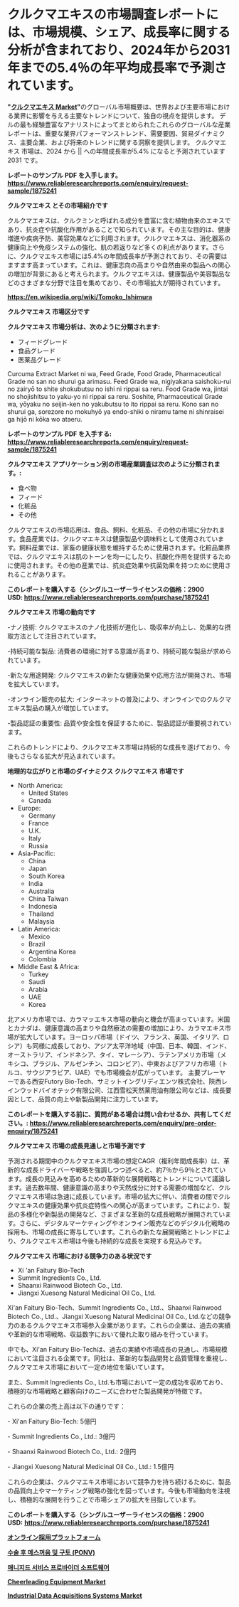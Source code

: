 <p><h1>クルクマエキスの市場調査レポートには、市場規模、シェア、成長率に関する分析が含まれており、2024年から2031年までの5.4％の年平均成長率で予測されています。</h1></p><p><strong>"<a href="https://www.reliableresearchreports.com/curcuma-extract-r1875241">クルクマエキス Market</a>"</strong>のグローバル市場概要は、世界および主要市場における業界に影響を与える主要なトレンドについて、独自の視点を提供します。 デルの最も経験豊富なアナリストによってまとめられたこれらのグローバルな産業レポートは、重要な業界パフォーマンストレンド、需要要因、貿易ダイナミクス、主要企業、および将来のトレンドに関する洞察を提供します。 クルクマエキス 市場は、2024 から || への年間成長率が5.4% になると予測されています2031 です。</p>
<p><strong>レポートのサンプル PDF を入手します。</strong><strong><a href="https://www.reliableresearchreports.com/enquiry/request-sample/1875241">https://www.reliableresearchreports.com/enquiry/request-sample/1875241</a></strong></p>
<p><strong>クルクマエキス とその市場紹介です</strong></p>
<p><p>クルクマエキスは、クルクミンと呼ばれる成分を豊富に含む植物由来のエキスであり、抗炎症や抗酸化作用があることで知られています。その主な目的は、健康増進や疾病予防、美容効果などに利用されます。クルクマエキスは、消化器系の健康向上や免疫システムの強化、肌の若返りなど多くの利点があります。さらに、クルクマエキス市場には5.4%の年間成長率が予測されており、その需要はますます高まっています。これは、健康志向の高まりや自然由来の製品への関心の増加が背景にあると考えられます。クルクマエキスは、健康製品や美容製品などのさまざまな分野で注目を集めており、その市場拡大が期待されています。</p><a href="https://en.wikipedia.org/wiki/Tomoko_Ishimura"></a></p>
<p><strong><a href="https://en.wikipedia.org/wiki/Tomoko_Ishimura">https://en.wikipedia.org/wiki/Tomoko_Ishimura</a></strong></p>
<p><strong>クルクマエキス&nbsp;市場区分です</strong><strong></strong></p>
<p><strong>クルクマエキス 市場分析は、次のように分類されます:</strong>&nbsp;</p>
<p><ul><li>フィードグレード</li><li>食品グレード</li><li>医薬品グレード</li></ul></p>
<p><p>Curcuma Extract Market ni wa, Feed Grade, Food Grade, Pharmaceutical Grade no san no shurui ga arimasu. Feed Grade wa, nigiyakana saishoku-rui no zairyō to shite shokubutsu no ishi ni rippai sa reru. Food Grade wa, jintai no shojishitsu to yaku-yo ni rippai sa reru. Soshite, Pharmaceutical Grade wa, yōyaku no seijin-ken no yakubutsu to ito rippai sa reru. Kono san no shurui ga, sorezore no mokuhyō ya endo-shiki o niramu tame ni shinraisei ga hijō ni kōka wo ataeru.</p></p>
<p><strong>レポートのサンプル PDF を入手する: <a href="https://www.reliableresearchreports.com/enquiry/request-sample/1875241">https://www.reliableresearchreports.com/enquiry/request-sample/1875241</a></strong></p>
<p><strong> クルクマエキス アプリケーション別の市場産業調査は次のように分類されます。:</strong></p>
<p><ul><li>食べ物</li><li>フィード</li><li>化粧品</li><li>その他</li></ul></p>
<p><p>クルクマエキスの市場応用は、食品、飼料、化粧品、その他の市場に分かれます。食品産業では、クルクマエキスは健康製品や調味料として使用されています。飼料産業では、家畜の健康状態を維持するために使用されます。化粧品業界では、クルクマエキスは肌のトーンを均一にしたり、抗酸化作用を提供するために使用されます。その他の産業では、抗炎症効果や抗菌効果を持つために使用されることがあります。</p></p>
<p><strong>このレポートを購入する（シングルユーザーライセンスの価格：2900 USD:</strong><strong>&nbsp;<a href="https://www.reliableresearchreports.com/purchase/1875241">https://www.reliableresearchreports.com/purchase/1875241</a></strong></p>
<p><strong>クルクマエキス 市場の動向です</strong></p>
<p><p>-ナノ技術: クルクマエキスのナノ化技術が進化し、吸収率が向上し、効果的な摂取方法として注目されています。</p><p>-持続可能な製品: 消費者の環境に対する意識が高まり、持続可能な製品が求められています。</p><p>-新たな用途開発: クルクマエキスの新たな健康効果や応用方法が開発され、市場を拡大しています。</p><p>-オンライン販売の拡大: インターネットの普及により、オンラインでのクルクマエキス製品の購入が増加しています。</p><p>-製品認証の重要性: 品質や安全性を保証するために、製品認証が重要視されています。</p><p>これらのトレンドにより、クルクマエキス市場は持続的な成長を遂げており、今後もさらなる拡大が見込まれています。</p></p>
<p><strong>地理的な広がりと市場のダイナミクス クルクマエキス 市場です</strong></p>
<p><ul>
    <li>
        North America:
        <ul>
            <li>United States</li>
            <li>Canada</li>
        </ul>
    </li>
    <li>
        Europe:
        <ul>
            <li>Germany</li>
            <li>France</li>
            <li>U.K.</li>
            <li>Italy</li>
            <li>Russia</li>
        </ul>
    </li>
    <li>
        Asia-Pacific:
        <ul>
            <li>China</li>
            <li>Japan</li>
            <li>South Korea</li>
            <li>India</li>
            <li>Australia</li>
            <li>China Taiwan</li>
            <li>Indonesia</li>
            <li>Thailand</li>
            <li>Malaysia</li>
        </ul>
    </li>
    <li>
        Latin America:
        <ul>
            <li>Mexico</li>
            <li>Brazil</li>
            <li>Argentina Korea</li>
            <li>Colombia</li>
        </ul>
    </li>
    <li>
        Middle East & Africa:
        <ul>
            <li>Turkey</li>
            <li>Saudi</li>
            <li>Arabia</li>
            <li>UAE</li>
            <li>Korea</li>
        </ul>
    </li>
    </ul></p>
<p><p>北アメリカ市場では、カラマッエキス市場の動向と機会が高まっています。米国とカナダは、健康意識の高まりや自然療法の需要の増加により、カラマエキス市場が拡大しています。ヨーロッパ市場（ドイツ、フランス、英国、イタリア、ロシア）も同様に成長しており、アジア太平洋地域（中国、日本、韓国、インド、オーストラリア、インドネシア、タイ、マレーシア）、ラテンアメリカ市場（メキシコ、ブラジル、アルゼンチン、コロンビア）、中東およびアフリカ市場（トルコ、サウジアラビア、UAE）でも市場機会が広がっています。 主要プレーヤーである西安Futory Bio-Tech、サミットイングリディエンツ株式会社、陝西レインウッドバイオテック有限公司、江西雪松天然薬用油有限公司などは、成長要因として、品質の向上や新製品開発に注力しています。</p></p>
<p><strong>このレポートを購入する前に、質問がある場合は問い合わせるか、共有してください。:&nbsp;<a href="https://www.reliableresearchreports.com/enquiry/pre-order-enquiry/1875241">https://www.reliableresearchreports.com/enquiry/pre-order-enquiry/1875241</a></strong></p>
<p><strong>クルクマエキス 市場の成長見通しと市場予測です</strong></p>
<p><p>予測される期間中のクルクマエキス市場の想定CAGR（複利年間成長率）は、革新的な成長ドライバーや戦略を強調しつつ述べると、約7％から9％とされています。成長の見込みを高めるための革新的な展開戦略とトレンドについて議論します。過去数年間、健康意識の高まりや天然成分に対する需要の増加など、クルクマエキス市場は急速に成長しています。市場の拡大に伴い、消費者の間でクルクマエキスの健康効果や抗炎症特性への関心が高まっています。これにより、製品の多様化や新製品の開発など、さまざまな革新的な成長戦略が展開されています。さらに、デジタルマーケティングやオンライン販売などのデジタル化戦略の採用も、市場の成長に寄与しています。これらの新たな展開戦略とトレンドにより、クルクマエキス市場は今後も持続的な成長を実現する見込みです。</p></p>
<p><strong>クルクマエキス 市場における競争力のある状況です</strong></p>
<p><ul><li>Xi 'an Faitury Bio-Tech</li><li>Summit Ingredients Co., Ltd.</li><li>Shaanxi Rainwood Biotech Co., Ltd.</li><li>Jiangxi Xuesong Natural Medicinal Oil Co., Ltd.</li></ul></p>
<p><p>Xi'an Faitury Bio-Tech、Summit Ingredients Co., Ltd.、Shaanxi Rainwood Biotech Co., Ltd.、Jiangxi Xuesong Natural Medicinal Oil Co., Ltd.などの競争力のあるクルクマエキス市場参入企業があります。これらの企業は、過去の実績や革新的な市場戦略、収益数字において優れた取り組みを行っています。</p><p>中でも、Xi'an Faitury Bio-Techは、過去の実績や市場成長の見通し、市場規模において注目される企業です。同社は、革新的な製品開発と品質管理を重視し、クルクマエキス市場において一定の地位を築いています。</p><p>また、Summit Ingredients Co., Ltd.も市場において一定の成功を収めており、積極的な市場戦略と顧客向けのニーズに合わせた製品開発が特徴です。</p><p>これらの企業の売上高は以下の通りです：</p><p>- Xi'an Faitury Bio-Tech: 5億円</p><p>- Summit Ingredients Co., Ltd.: 3億円</p><p>- Shaanxi Rainwood Biotech Co., Ltd.: 2億円</p><p>- Jiangxi Xuesong Natural Medicinal Oil Co., Ltd.: 1.5億円</p><p>これらの企業は、クルクマエキス市場において競争力を持ち続けるために、製品の品質向上やマーケティング戦略の強化を図っています。今後も市場動向を注視し、積極的な展開を行うことで市場シェアの拡大を目指しています。</p></p>
<p><strong>このレポートを購入する（シングルユーザーライセンスの価格：2900 USD:</strong>&nbsp;<strong><a href="https://www.reliableresearchreports.com/purchase/1875241">https://www.reliableresearchreports.com/purchase/1875241</a></strong></p>
<p><strong><p><a href="https://medium.com/@royfoote921/%E3%82%AA%E3%83%B3%E3%83%A9%E3%82%A4%E3%83%B3%E3%83%AA%E3%82%AF%E3%83%AB%E3%83%BC%E3%83%88%E3%83%A1%E3%83%B3%E3%83%88%E3%83%97%E3%83%A9%E3%83%83%E3%83%88%E3%83%95%E3%82%A9%E3%83%BC%E3%83%A0%E5%B8%82%E5%A0%B4-2024%E5%B9%B4%E3%81%8B%E3%82%892031%E5%B9%B4%E3%81%AE%E4%B8%96%E7%95%8C%E3%81%8A%E3%82%88%E3%81%B3%E5%9C%B0%E5%9F%9F%E5%88%86%E6%9E%90-01d0d9c18f1d">オンライン採用プラットフォーム</a></p><p><a href="https://github.com/sougarounis/Market-Research-Report-List-5/blob/main/364512891587.md">수술 후 메스꺼움 및 구토 (PONV)</a></p><p><a href="https://medium.com/@kelvinfeenrey98677/%EA%B8%80%EB%A1%9C%EB%B2%8C-%EA%B4%80%EB%A6%AC-%EC%84%9C%EB%B9%84%EC%8A%A4-%EC%A0%9C%EA%B3%B5%EC%97%85%EC%B2%B4-%EC%86%8C%ED%94%84%ED%8A%B8%EC%9B%A8%EC%96%B4-%EC%8B%9C%EC%9E%A5-%EA%B7%9C%EB%AA%A8%EB%8A%94-%EC%82%B0%EC%97%85-%EC%98%88%EC%B8%A1%EC%97%90-%EB%94%B0%EB%A5%B4%EB%A9%B4-2024%EB%85%84%EB%B6%80%ED%84%B0-2031%EB%85%84%EA%B9%8C%EC%A7%80-8-1-%EC%9D%98-%EC%97%B0%ED%8F%89%EA%B7%A0-%EC%84%B1%EC%9E%A5%EB%A5%A0-cagr-%EC%9D%84-%EA%B2%BD%ED%97%98%ED%95%A0-%EA%B2%83%EC%9C%BC%EB%A1%9C-%EC%98%88%EC%83%81%EB%90%A9%EB%8B%88%EB%8B%A4-df2a0d929d3f">매니지드 서비스 프로바이더 소프트웨어</a></p><p><a href="https://www.linkedin.com/pulse/equipment-market-overview-global-trends-future-prospects-ohjqf?trackingId=VDEO9VS2RbSCM44g7l0Gxg%3D%3D">Cheerleading Equipment Market</a></p><p><a href="https://medium.com/@lottierunte68/industrial-data-acquisitions-systems-market-a-global-and-regional-analysis-focus-on-end-user-54a074cf664a">Industrial Data Acquisitions Systems Market</a></p></strong></p>